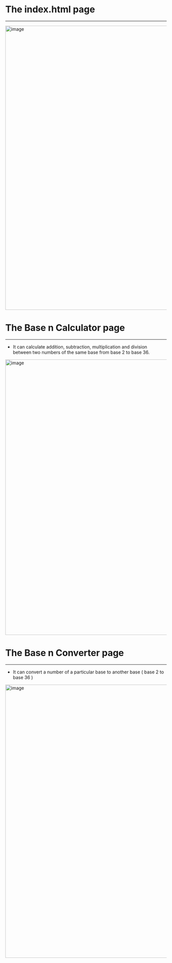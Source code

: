 # **The index.html page**
---
<img width="1893" height="887" alt="image" src="https://github.com/user-attachments/assets/8c20b468-84ca-4c9d-8757-0ef24291ddb6" />

# **The Base n Calculator page**
---
  * It can calculate addition, subtraction, multiplication and division between two numbers of the same base from base 2 to base 36.

<img width="1886" height="860" alt="image" src="https://github.com/user-attachments/assets/c4f2f0bb-f980-4eed-befc-1dd9c30021e9" />

# **The Base n Converter page**
---
  * It can convert a number of a particular base to another base ( base 2 to base 36 )

<img width="1871" height="853" alt="image" src="https://github.com/user-attachments/assets/6357ffcb-ec08-4b43-8a07-cceca28b97d6" />
